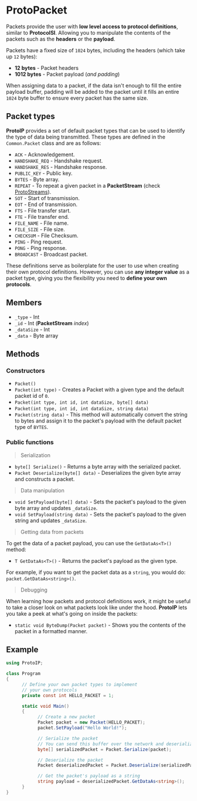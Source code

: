 # ProtoPacket

Packets provide the user with **low level access to protocol definitions**, similar to **ProtocolSI**. Allowing you to manipulate the contents of the packets such as the **headers** or the **payload**.

Packets have a fixed size of `1024` bytes, including the headers (which take up `12` bytes):

- **12 bytes** - Packet headers
- **1012 bytes** - Packet payload (*and padding*)

When assigning data to a packet, if the data isn't enough to fill the entire payload buffer, padding will be added to the packet until it fills an entire `1024` byte buffer to ensure every packet has the same size.

## Packet types

**ProtoIP** provides a set of default packet types that can be used to identify the type of data being transmitted. These types are defined in the `Common.Packet` class and are as follows:

- `ACK` - Acknowledgement.
- `HANDSHAKE_REQ` - Handshake request.
- `HANDSHAKE_RES` - Handshake response.
- `PUBLIC_KEY` - Public key.
- `BYTES` - Byte array.
- `REPEAT` - To repeat a given packet in a **PacketStream** (check [ProtoStreams](ProtoStream.md)).
- `SOT` - Start of transmission.
- `EOT` - End of transmission.
- `FTS` - File transfer start.
- `FTE` - File transfer end.
- `FILE_NAME` - File name.
- `FILE_SIZE` - File size.
- `CHECKSUM` - File Checksum.
- `PING` - Ping request.
- `PONG` - Ping response.
- `BROADCAST` - Broadcast packet.

These definitions serve as boilerplate for the user to use when creating their own protocol definitions. However, you can use **any integer value** as a packet type, giving you the flexibility you need to **define your own protocols**.

## Members

- `_type` - Int
- `_id` - Int (**PacketStream** _index_)
- `_dataSize` - Int
- `_data` - Byte array

## Methods

### Constructors

- `Packet()`
- `Packet(int type)` - Creates a Packet with a given type and the default packet id of `0`.
- `Packet(int type, int id, int dataSize, byte[] data)`
- `Packet(int type, int id, int dataSize, string data)`
- `Packet(string data)` - This method will automatically convert the string to bytes and assign it to the packet's payload with the default packet type of `BYTES`.

### Public functions

> Serialization

- `byte[] Serialize()` - Returns a byte array with the serialized packet.
- `Packet Deserialize(byte[] data)` - Deserializes the given byte array and constructs a packet.

> Data manipulation

- `void SetPayload(byte[] data)` - Sets the packet's payload to the given byte array and updates `_dataSize`.
- `void SetPayload(string data)` - Sets the packet's payload to the given string and updates `_dataSize`.

> Getting data from packets

To get the data of a packet payload, you can use the `GetDataAs<T>()` method:

- `T GetDataAs<T>()` - Returns the packet's payload as the given type.

For example, if you want to get the packet data as a `string`, you would do: `packet.GetDataAs<string>()`.

> Debugging

When learning how packets and protocol definitions work, it might be useful to take a closer look on what packets look like under the hood. **ProtoIP** lets you take a peek at what's going on inside the packets:

- `static void ByteDump(Packet packet)` - Shows you the contents of the packet in a formatted manner.

## Example

```csharp
using ProtoIP;

class Program 
{
      // Define your own packet types to implement
      // your own protocols
      private const int HELLO_PACKET = 1;

      static void Main() 
      {
            // Create a new packet
            Packet packet = new Packet(HELLO_PACKET);
            packet.SetPayload("Hello World!");

            // Serialize the packet
            // You can send this buffer over the network and deserialize it on the other end
            byte[] serializedPacket = Packet.Serialize(packet);

            // Deserialize the packet
            Packet deserializedPacket = Packet.Deserialize(serializedPacket);

            // Get the packet's payload as a string
            string payload = deserializedPacket.GetDataAs<string>();
      }
}
```
